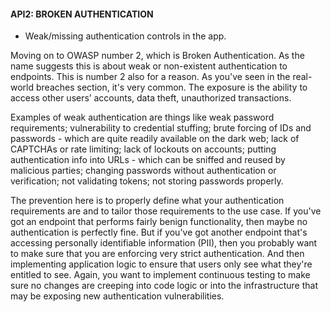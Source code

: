

#### API2: BROKEN AUTHENTICATION
- Weak/missing authentication controls in the app. 

 
Moving on to OWASP number 2, which is Broken Authentication. As the name suggests this is about weak or non-existent authentication to endpoints. This is number 2 also for a reason. As you've seen in the real-world breaches section, it's very common. The exposure is the ability to access other users’ accounts, data theft, unauthorized transactions. 

 

Examples of weak authentication are things like weak password requirements; vulnerability to credential stuffing; brute forcing of IDs and passwords - which are quite readily available on the dark web; lack of CAPTCHAs or rate limiting; lack of lockouts on accounts; putting authentication info into URLs - which can be sniffed and reused by malicious parties; changing passwords without authentication or verification; not validating tokens; not storing passwords properly. 

 

The prevention here is to properly define what your authentication requirements are and to tailor those requirements to the use case. If you've got an endpoint that performs fairly benign functionality, then maybe no authentication is perfectly fine. But if you've got another endpoint that's accessing personally identifiable information (PII), then you probably want to make sure that you are enforcing very strict authentication. And then implementing application logic to ensure that users only see what they're entitled to see. Again, you want to implement continuous testing to make sure no changes are creeping into code logic or into the infrastructure that may be exposing new authentication vulnerabilities.